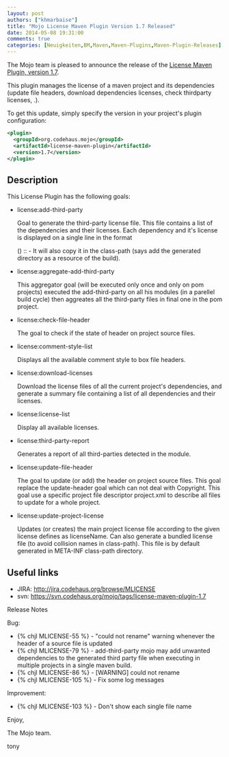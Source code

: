 ```yaml
---
layout: post
authors: ["khmarbaise"]
title: "Mojo License Maven Plugin Version 1.7 Released"
date: 2014-05-08 19:31:00
comments: true
categories: [Neuigkeiten,BM,Maven,Maven-Plugins,Maven-Plugin-Releases]
---
```

The Mojo team is pleased to announce the release of the 
[License Maven Plugin, version 1.7](http://mojo.codehaus.org/license-maven-plugin).

This plugin manages the license of a maven project and its dependencies
(update file headers, download dependencies licenses, check thirdparty
licenses, .).

To get this update, simply specify the version in your project's plugin
configuration: 

``` xml
<plugin>
  <groupId>org.codehaus.mojo</groupId>
  <artifactId>license-maven-plugin</artifactId>
  <version>1.7</version>
</plugin>
```

<!-- more -->

Description
-----------

This License Plugin has the following goals:

* license:add-third-party

  Goal to generate the third-party license file. This file contains a list of
  the dependencies and their licenses. Each dependency and it's license is
  displayed on a single line in the format
  
   (<license-name>) <project-name> <groupId>:<artifactId>:<version> -
  <project-url>
  It will also copy it in the class-path (says add the generated directory as a
  resource of the build).

* license:aggregate-add-third-party

  This aggregator goal (will be executed only once and only on pom projects)
  executed the add-third-party on all his modules (in a parellel build cycle)
  then aggreates all the third-party files in final one in the pom project.

* license:check-file-header

  The goal to check if the state of header on project source files.

* license:comment-style-list

  Displays all the available comment style to box file headers.

* license:download-licenses

  Download the license files of all the current project's dependencies, and
  generate a summary file containing a list of all dependencies and their
  licenses.

* license:license-list

  Display all available licenses.

* license:third-party-report

  Generates a report of all third-parties detected in the module.

* license:update-file-header

  The goal to update (or add) the header on project source files. This goal
  replace the update-header goal which can not deal with Copyright. This goal
  use a specific project file descriptor project.xml to describe all files to
  update for a whole project.

* license:update-project-license

  Updates (or creates) the main project license file according to the given
  license defines as licenseName. Can also generate a bundled license file (to
  avoid collision names in class-path). This file is by default generated in
  META-INF class-path directory.

Useful links
------------

* JIRA: http://jira.codehaus.org/browse/MLICENSE
* svn:  https://svn.codehaus.org/mojo/tags/license-maven-plugin-1.7


Release Notes

Bug:

 * {% chjl MLICENSE-55 %}  - "could not rename" warning whenever the header of a source file is updated
 * {% chjl MLICENSE-79 %}  - add-third-party mojo may add unwanted dependencies to the generated 
                             third party file when executing in multiple projects in a single maven build.
 * {% chjl MLICENSE-86 %}  - \[WARNING\] could not rename
 * {% chjl MLICENSE-105 %} - Fix some log messages

Improvement:

 * {% chjl MLICENSE-103 %} - Don't show each single file name

Enjoy,

The Mojo team.

tony
